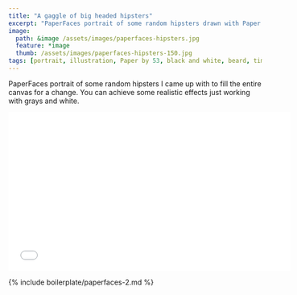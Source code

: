 ```yaml
---
title: "A gaggle of big headed hipsters"
excerpt: "PaperFaces portrait of some random hipsters drawn with Paper by 53 on an iPad."
image: 
  path: &image /assets/images/paperfaces-hipsters.jpg 
  feature: *image
  thumb: /assets/images/paperfaces-hipsters-150.jpg
tags: [portrait, illustration, Paper by 53, black and white, beard, time lapse]
---
```


PaperFaces portrait of some random hipsters I came up with to fill the entire canvas for a change. You can achieve some realistic effects just working with grays and white.

<iframe width="560" height="315" src="//www.youtube.com/embed/CD9uoa96nKQ" frameborder="0"> </iframe>

{% include boilerplate/paperfaces-2.md %}

